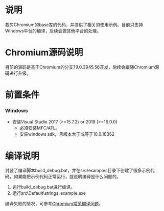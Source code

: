 # 说明
裁剪Chromium的base库的代码，并提供了相关的使用示例。目前只支持Windows平台的编译，后续会做其他平台的处理。
# Chromium源码说明
目前的源码是基于Chromium的分支79.0.3945.56开发，后续会跟随Chromium源码进行升级。
# 前置条件
### Windows
* 安装Visual Studio 2017 (>=15.7.2) or 2019 (>=16.0.0)
    * 必须安装MFC/ATL。
    * 安装windows sdk，且版本大于或等于10.0.18362
# 编译说明
封装了编译脚本build_debug.bat，并在src/examples目录下创建了很多示例代码，如果能把示例代码正常运行，就说明编译是什么问题的。
1. 运行build_debug.bat进行编译。
2. 运行src\Default\strings_example.exe

编译失败的情况，可参考[Chromium常见编译问题](https://bingoli.github.io/2019/11/18/chromium-build-trouble-shooting/)。